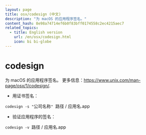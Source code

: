 ```yaml
---
layout: page
title: osx/codesign (中文)
description: "为 macOS 的应用程序签名。"
content_hash: 8e98a74714ef6b0f83bff0174558c2ec4215aec7
related_topics:
  - title: English version
    url: /en/osx/codesign.html
    icon: bi bi-globe
---
```

# codesign

为 macOS 的应用程序签名。
更多信息：<https://www.unix.com/man-page/osx/1/codesign/>.

- 用证书签名：

`codesign -s "`<span class="tldr-var badge badge-pill bg-dark-lm bg-white-dm text-white-lm text-dark-dm font-weight-bold">公司名称</span>`" `<span class="tldr-var badge badge-pill bg-dark-lm bg-white-dm text-white-lm text-dark-dm font-weight-bold">路径 / 应用名.app</span>

- 验证应用程序的签名：

`codesign -v `<span class="tldr-var badge badge-pill bg-dark-lm bg-white-dm text-white-lm text-dark-dm font-weight-bold">路径 / 应用名.app</span>
